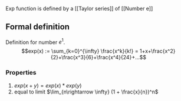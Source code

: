 Exp function is defined by a [[Taylor series]] of [[Number e]]
## Formal definition
Definition for number $e^1$.  
$$exp(x) := \sum_{k=0}^{\infty} \frac{x^k}{k!} = 1+x+\frac{x^2}{2}+\frac{x^3}{6}+\frac{x^4}{24}+...$$

### Properties
1. $exp(x+y) = exp(x)*exp(y)$
2. equal to limit $\lim_{n\rightarrow \infty} (1 + \frac{x}{n})^n$
